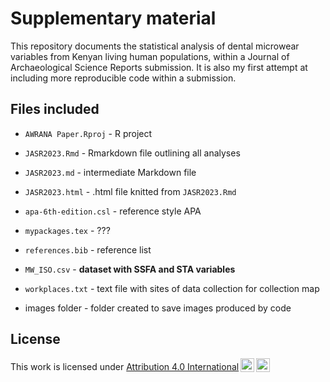 # Supplementary material

This repository documents the statistical analysis of dental microwear variables from Kenyan living human populations, within a Journal of Archaeological Science Reports submission. It is also my first attempt at including more reproducible code within a submission.

## Files included

-   `AWRANA Paper.Rproj` - R project

-   `JASR2023.Rmd` - Rmarkdown file outlining all analyses

-   `JASR2023.md` - intermediate Markdown file

-   `JASR2023.html` - .html file knitted from `JASR2023.Rmd`

-   `apa-6th-edition.csl` - reference style APA

-   `mypackages.tex` - ???

-   `references.bib` - reference list

-   `MW_ISO.csv` - **dataset with SSFA and STA variables**

-   `workplaces.txt` - text file with sites of data collection for collection map

-   images folder - folder created to save images produced by code

## License

<p xmlns:cc="http://creativecommons.org/ns#">

This work is licensed under <a href="http://creativecommons.org/licenses/by/4.0/?ref=chooser-v1" target="_blank" rel="license noopener noreferrer" style="display:inline-block;">Attribution 4.0 International<img src="https://mirrors.creativecommons.org/presskit/icons/cc.svg?ref=chooser-v1" style="height:22px!important;margin-left:3px;vertical-align:text-bottom;"/><img src="https://mirrors.creativecommons.org/presskit/icons/by.svg?ref=chooser-v1" style="height:22px!important;margin-left:3px;vertical-align:text-bottom;"/></a>

</p>
